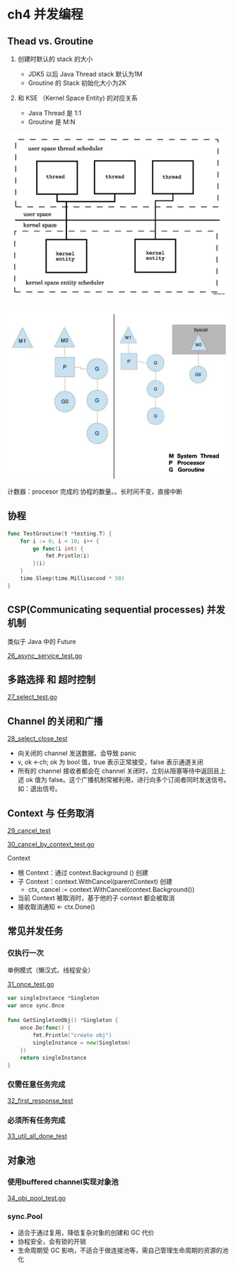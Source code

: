 # ch4 并发编程

## Thead vs. Groutine

1. 创建时默认的 stack 的⼤⼩
   - JDK5 以后 Java Thread stack 默认为1M
   - Groutine 的 Stack 初始化⼤⼩为2K


2. 和 KSE （Kernel Space Entity) 的对应关系
   - Java Thread 是 1:1
   - Groutine 是 M:N

![](./img/协程.png)

![](./img/协程队列.png)

计数器：procesor 完成的 协程的数量。。长时间不变，直接中断

## 协程

```go
func TestGroutine(t *testing.T) {
	for i := 0; i < 10; i++ {
		go func(i int) {
			fmt.Println(i)
		}(i)
	}
	time.Sleep(time.Millisecond * 50)
}
```

## CSP(Communicating sequential processes) 并发机制

类似于 Java 中的 Future

[26_async_service_test.go](./src/test/ch4/26_async_service_test.go)

## 多路选择 和 超时控制

[27_select_test.go](./src/test/ch4/27_select_test.go)

## Channel 的关闭和广播

[28_select_close_test](./src/test/ch4/28_select_close_test.go)

- 向关闭的 channel 发送数据，会导致 panic
- v, ok <-ch; ok 为 bool 值，true 表示正常接受，false 表示通道关闭
- 所有的 channel 接收者都会在 channel 关闭时，⽴刻从阻塞等待中返回且上 述 ok 值为 false。这个⼴播机制常被利⽤，进⾏向多个订阅者同时发送信号。 如：退出信号。

## Context 与 任务取消

[29_cancel_test](./src/test/ch4/29_cancel_test.go)

[30_cancel_by_context_test.go](./src/test/ch4/30_cancel_by_context_test.go)

Context

- 根 Context：通过 context.Background () 创建
- ⼦ Context：context.WithCancel(parentContext) 创建
  - ctx, cancel := context.WithCancel(context.Background())
- 当前 Context 被取消时，基于他的⼦ context 都会被取消
- 接收取消通知 <- ctx.Done()

## 常见并发任务

### 仅执行一次

单例模式（懒汉式、线程安全）

[31_once_test.go](./src/test/ch4/31_once_test.go)

```go
var singleInstance *Singleton
var once sync.Once

func GetSingletonObj() *Singleton {
	once.Do(func() {
		fmt.Println("create obj")
		singleInstance = new(Singleton)
	})
	return singleInstance
}
```

### 仅需任意任务完成

[32_first_response_test](./src/test/ch4/32_first_response_test)

### 必须所有任务完成

[33_util_all_done_test](./src/test/ch4/33_util_all_done_test)

## 对象池

### 使⽤buﬀered channel实现对象池

[34_obj_pool_test.go](./src/test/ch4/34_obj_pool_test.go)

### sync.Pool

- 适合于通过复⽤，降低复杂对象的创建和 GC 代价
- 协程安全，会有锁的开销
- ⽣命周期受 GC 影响，不适合于做连接池等，需⾃⼰管理⽣命周期的资源的池化